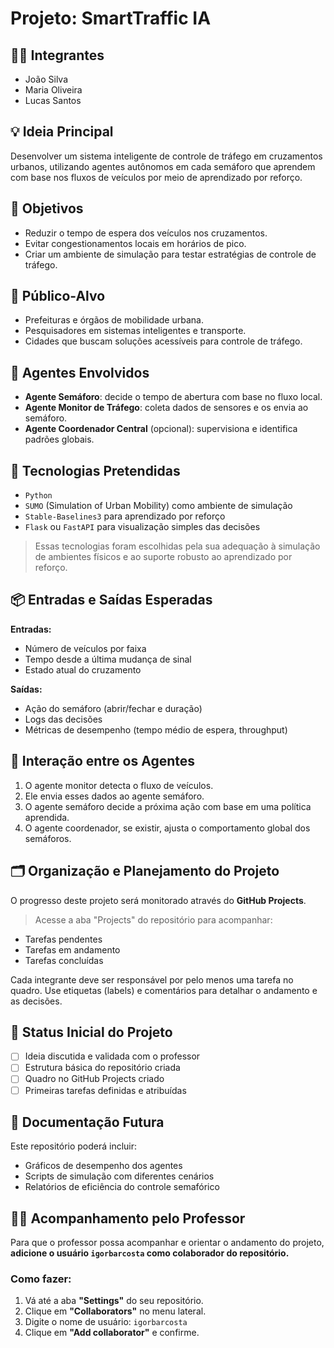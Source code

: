 # Projeto: SmartTraffic IA

## 👨‍🎓 Integrantes
- João Silva
- Maria Oliveira
- Lucas Santos

## 💡 Ideia Principal
Desenvolver um sistema inteligente de controle de tráfego em cruzamentos urbanos, utilizando agentes autônomos em cada semáforo que aprendem com base nos fluxos de veículos por meio de aprendizado por reforço.

## 🎯 Objetivos
- Reduzir o tempo de espera dos veículos nos cruzamentos.
- Evitar congestionamentos locais em horários de pico.
- Criar um ambiente de simulação para testar estratégias de controle de tráfego.

## 👥 Público-Alvo
- Prefeituras e órgãos de mobilidade urbana.
- Pesquisadores em sistemas inteligentes e transporte.
- Cidades que buscam soluções acessíveis para controle de tráfego.

## 🤖 Agentes Envolvidos
- **Agente Semáforo**: decide o tempo de abertura com base no fluxo local.
- **Agente Monitor de Tráfego**: coleta dados de sensores e os envia ao semáforo.
- **Agente Coordenador Central** (opcional): supervisiona e identifica padrões globais.

## 🧱 Tecnologias Pretendidas
- `Python`
- `SUMO` (Simulation of Urban Mobility) como ambiente de simulação
- `Stable-Baselines3` para aprendizado por reforço
- `Flask` ou `FastAPI` para visualização simples das decisões

> Essas tecnologias foram escolhidas pela sua adequação à simulação de ambientes físicos e ao suporte robusto ao aprendizado por reforço.

## 📦 Entradas e Saídas Esperadas
**Entradas:**
- Número de veículos por faixa
- Tempo desde a última mudança de sinal
- Estado atual do cruzamento

**Saídas:**
- Ação do semáforo (abrir/fechar e duração)
- Logs das decisões
- Métricas de desempenho (tempo médio de espera, throughput)

## 🔁 Interação entre os Agentes
1. O agente monitor detecta o fluxo de veículos.
2. Ele envia esses dados ao agente semáforo.
3. O agente semáforo decide a próxima ação com base em uma política aprendida.
4. O agente coordenador, se existir, ajusta o comportamento global dos semáforos.

## 🗂️ Organização e Planejamento do Projeto
O progresso deste projeto será monitorado através do **GitHub Projects**.

> Acesse a aba "Projects" do repositório para acompanhar:
- Tarefas pendentes
- Tarefas em andamento
- Tarefas concluídas

Cada integrante deve ser responsável por pelo menos uma tarefa no quadro.
Use etiquetas (labels) e comentários para detalhar o andamento e as decisões.

## 📌 Status Inicial do Projeto
- [ ] Ideia discutida e validada com o professor
- [ ] Estrutura básica do repositório criada
- [ ] Quadro no GitHub Projects criado
- [ ] Primeiras tarefas definidas e atribuídas

## 📄 Documentação Futura
Este repositório poderá incluir:
- Gráficos de desempenho dos agentes
- Scripts de simulação com diferentes cenários
- Relatórios de eficiência do controle semafórico

## 👨‍🏫 Acompanhamento pelo Professor
Para que o professor possa acompanhar e orientar o andamento do projeto, **adicione o usuário `igorbarcosta` como colaborador do repositório.**

### Como fazer:
1. Vá até a aba **"Settings"** do seu repositório.
2. Clique em **"Collaborators"** no menu lateral.
3. Digite o nome de usuário: `igorbarcosta`
4. Clique em **"Add collaborator"** e confirme.
